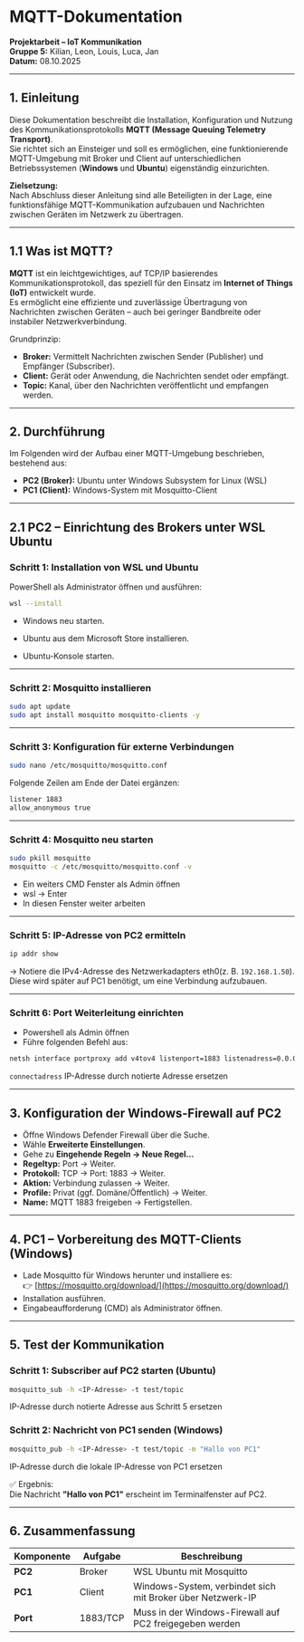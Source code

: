 # MQTT-Dokumentation

**Projektarbeit – IoT Kommunikation**  
**Gruppe 5:** Kilian, Leon, Louis, Luca, Jan  
**Datum:** 08.10.2025

---

## 1. Einleitung

Diese Dokumentation beschreibt die Installation, Konfiguration und Nutzung des Kommunikationsprotokolls **MQTT (Message Queuing Telemetry Transport)**.  
Sie richtet sich an Einsteiger und soll es ermöglichen, eine funktionierende MQTT-Umgebung mit Broker und Client auf unterschiedlichen Betriebssystemen (**Windows** und **Ubuntu**) eigenständig einzurichten.

**Zielsetzung:**  
Nach Abschluss dieser Anleitung sind alle Beteiligten in der Lage, eine funktionsfähige MQTT-Kommunikation aufzubauen und Nachrichten zwischen Geräten im Netzwerk zu übertragen.

---

## 1.1 Was ist MQTT?

**MQTT** ist ein leichtgewichtiges, auf TCP/IP basierendes Kommunikationsprotokoll, das speziell für den Einsatz im **Internet of Things (IoT)** entwickelt wurde.  
Es ermöglicht eine effiziente und zuverlässige Übertragung von Nachrichten zwischen Geräten – auch bei geringer Bandbreite oder instabiler Netzwerkverbindung.

Grundprinzip:
- **Broker:** Vermittelt Nachrichten zwischen Sender (Publisher) und Empfänger (Subscriber).
- **Client:** Gerät oder Anwendung, die Nachrichten sendet oder empfängt.
- **Topic:** Kanal, über den Nachrichten veröffentlicht und empfangen werden.

---

## 2. Durchführung

Im Folgenden wird der Aufbau einer MQTT-Umgebung beschrieben, bestehend aus:
- **PC2 (Broker):** Ubuntu unter Windows Subsystem for Linux (WSL)
- **PC1 (Client):** Windows-System mit Mosquitto-Client

---

## 2.1 PC2 – Einrichtung des Brokers unter WSL Ubuntu

### Schritt 1: Installation von WSL und Ubuntu

PowerShell als Administrator öffnen und ausführen:
```bash
wsl --install
```
- Windows neu starten.

- Ubuntu aus dem Microsoft Store installieren.

- Ubuntu-Konsole starten.

---

### Schritt 2: Mosquitto installieren

```bash
sudo apt update
sudo apt install mosquitto mosquitto-clients -y
```

---

### Schritt 3: Konfiguration für externe Verbindungen

```bash
sudo nano /etc/mosquitto/mosquitto.conf
```

Folgende Zeilen am Ende der Datei ergänzen:

```bash
listener 1883
allow_anonymous true
```

---

### Schritt 4: Mosquitto neu starten

```bash
sudo pkill mosquitto
mosquitto -c /etc/mosquitto/mosquitto.conf -v
```

- Ein weiters CMD Fenster als Admin öffnen
- wsl -> Enter
- In diesen Fenster weiter arbeiten


---

### Schritt 5: IP-Adresse von PC2 ermitteln

```bash
ip addr show
```

→ Notiere die IPv4-Adresse des Netzwerkadapters eth0(z. B. `192.168.1.50`).  
Diese wird später auf PC1 benötigt, um eine Verbindung aufzubauen.

---

### Schritt 6: Port Weiterleitung einrichten

- Powershell als Admin öffnen
- Führe folgenden Befehl aus:

```bash
netsh interface portproxy add v4tov4 listenport=1883 listenadress=0.0.0.0 connectport=1883 connectadress=<IP-Adresse>
```

`connectadress` IP-Adresse durch notierte Adresse ersetzen


---

## 3. Konfiguration der Windows-Firewall auf PC2

- Öffne Windows Defender Firewall über die Suche.
- Wähle **Erweiterte Einstellungen**.
- Gehe zu **Eingehende Regeln → Neue Regel…**
- **Regeltyp:** Port → Weiter.
- **Protokoll:** TCP → Port: 1883 → Weiter.
- **Aktion:** Verbindung zulassen → Weiter.
- **Profile:** Privat (ggf. Domäne/Öffentlich) → Weiter.
- **Name:** MQTT 1883 freigeben → Fertigstellen.

---

## 4. PC1 – Vorbereitung des MQTT-Clients (Windows)

- Lade Mosquitto für Windows herunter und installiere es:  
👉 [https://mosquitto.org/download/](https://mosquitto.org/download/)  
- Installation ausführen.
- Eingabeaufforderung (CMD) als Administrator öffnen.

---

## 5. Test der Kommunikation

### Schritt 1: Subscriber auf PC2 starten (Ubuntu)

```bash
mosquitto_sub -h <IP-Adresse> -t test/topic
```

IP-Adresse durch notierte Adresse aus Schritt 5 ersetzen

### Schritt 2: Nachricht von PC1 senden (Windows)

```bash
mosquitto_pub -h <IP-Adresse> -t test/topic -m "Hallo von PC1"
```

IP-Adresse durch die lokale IP-Adresse von PC1 ersetzen

✅ Ergebnis:  
Die Nachricht **"Hallo von PC1"** erscheint im Terminalfenster auf PC2.

---

## 6. Zusammenfassung

| Komponente | Aufgabe | Beschreibung |
|------------|--------|--------------|
| **PC2** | Broker | WSL Ubuntu mit Mosquitto |
| **PC1** | Client | Windows-System, verbindet sich mit Broker über Netzwerk-IP |
| **Port** | 1883/TCP | Muss in der Windows-Firewall auf PC2 freigegeben werden |



